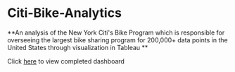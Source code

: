 # Citi-Bike-Analytics
 **An analysis of the New York Citi's Bike Program which is responsible for overseeing the largest bike sharing program for 200,000+ data points in the United States through visualization in Tableau
**

Click [here](https://public.tableau.com/app/profile/olusegun.omotunde/viz/CitiBikeAnalysis_17019327051770/Story1) to view completed dashboard
